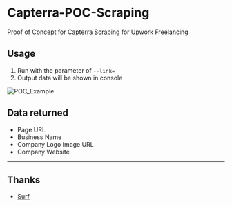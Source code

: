# Capterra-POC-Scraping
Proof of Concept for Capterra Scraping for Upwork Freelancing

## Usage
1. Run with the parameter of `--link=`
2. Output data will be shown in console


![POC_Example](https://user-images.githubusercontent.com/40713017/79810169-43a3e880-8327-11ea-96c9-360b6861887f.gif)

## Data returned
* Page URL
* Business Name
* Company Logo Image URL
* Company Website

----

## Thanks 
* [Surf](https://github.com/headzoo/surf)

